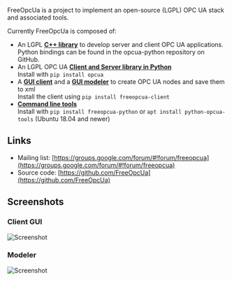 FreeOpcUa is a project to implement an open-source (LGPL) OPC UA stack and associated tools.

Currently FreeOpcUa is composed of:

* An LGPL **[C++ library][c-lib]** to develop server and client OPC UA applications.
  Python bindings can be found in the opcua-python repository on GitHub.
* An LGPL OPC UA **[Client and Server library in Python][py-lib]**  
  Install with `pip install opcua`
* A **[GUI client][gui]** and a **[GUI modeler][modeler]** to create OPC UA nodes and save them to xml   
  Install the client using `pip install freeopcua-client`
* **[Command line tools][tools]**  
  Install with `pip install freeopcua-python` or `apt install python-opcua-tools` (Ubuntu 18.04 and newer)

[c-lib]: https://github.com/FreeOpcUa/freeopcua
[py-lib]: https://github.com/FreeOpcUa/python-opcua
[gui]: https://github.com/FreeOpcUa/opcua-client-gui
[modeler]: https://github.com/FreeOpcUa/opcua-modeler
[tools]: https://github.com/FreeOpcUa/python-opcua/tree/master/tools

## Links

* Mailing list: [https://groups.google.com/forum/#!forum/freeopcua](https://groups.google.com/forum/#!forum/freeopcua)
* Source code: [https://github.com/FreeOpcUa](https://github.com/FreeOpcUa)

## Screenshots

### Client GUI

![Screenshot](/screenshot.png?raw=true "Screenshot")

### Modeler

![Screenshot](/screenshot-modeler.png?raw=true "Screenshot")
